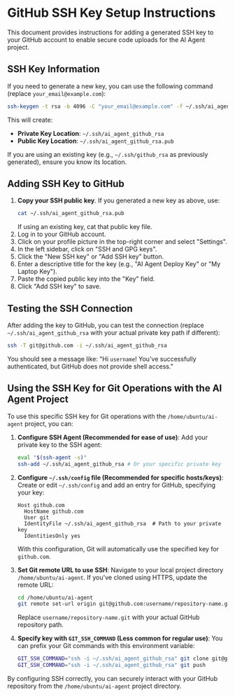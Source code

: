 # GitHub SSH Key Setup Instructions

This document provides instructions for adding a generated SSH key to your GitHub account to enable secure code uploads for the AI Agent project.

## SSH Key Information

If you need to generate a new key, you can use the following command (replace `your_email@example.com`):

```bash
ssh-keygen -t rsa -b 4096 -C "your_email@example.com" -f ~/.ssh/ai_agent_github_rsa
```

This will create:
- **Private Key Location**: `~/.ssh/ai_agent_github_rsa`
- **Public Key Location**: `~/.ssh/ai_agent_github_rsa.pub`

If you are using an existing key (e.g., `~/.ssh/github_rsa` as previously generated), ensure you know its location.

## Adding SSH Key to GitHub

1.  **Copy your SSH public key**. If you generated a new key as above, use:
    ```bash
    cat ~/.ssh/ai_agent_github_rsa.pub
    ```
    If using an existing key, cat that public key file.
2.  Log in to your GitHub account.
3.  Click on your profile picture in the top-right corner and select "Settings".
4.  In the left sidebar, click on "SSH and GPG keys".
5.  Click the "New SSH key" or "Add SSH key" button.
6.  Enter a descriptive title for the key (e.g., "AI Agent Deploy Key" or "My Laptop Key").
7.  Paste the copied public key into the "Key" field.
8.  Click "Add SSH key" to save.

## Testing the SSH Connection

After adding the key to GitHub, you can test the connection (replace `~/.ssh/ai_agent_github_rsa` with your actual private key path if different):

```bash
ssh -T git@github.com -i ~/.ssh/ai_agent_github_rsa
```

You should see a message like: "Hi `username`! You've successfully authenticated, but GitHub does not provide shell access."

## Using the SSH Key for Git Operations with the AI Agent Project

To use this specific SSH key for Git operations with the `/home/ubuntu/ai-agent` project, you can:

1.  **Configure SSH Agent (Recommended for ease of use)**:
    Add your private key to the SSH agent:
    ```bash
    eval "$(ssh-agent -s)"
    ssh-add ~/.ssh/ai_agent_github_rsa # Or your specific private key
    ```

2.  **Configure `~/.ssh/config` file (Recommended for specific hosts/keys)**:
    Create or edit `~/.ssh/config` and add an entry for GitHub, specifying your key:
    ```
    Host github.com
      HostName github.com
      User git
      IdentityFile ~/.ssh/ai_agent_github_rsa  # Path to your private key
      IdentitiesOnly yes
    ```
    With this configuration, Git will automatically use the specified key for `github.com`.

3.  **Set Git remote URL to use SSH**:
    Navigate to your local project directory `/home/ubuntu/ai-agent`.
    If you've cloned using HTTPS, update the remote URL:
    ```bash
    cd /home/ubuntu/ai-agent
    git remote set-url origin git@github.com:username/repository-name.git
    ```
    Replace `username/repository-name.git` with your actual GitHub repository path.

4.  **Specify key with `GIT_SSH_COMMAND` (Less common for regular use)**:
    You can prefix your Git commands with this environment variable:
    ```bash
    GIT_SSH_COMMAND="ssh -i ~/.ssh/ai_agent_github_rsa" git clone git@github.com:username/repository.git
    GIT_SSH_COMMAND="ssh -i ~/.ssh/ai_agent_github_rsa" git push
    ```

By configuring SSH correctly, you can securely interact with your GitHub repository from the `/home/ubuntu/ai-agent` project directory.
